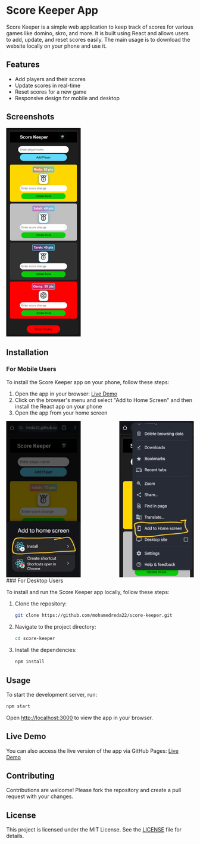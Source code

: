 # Score Keeper App

Score Keeper is a simple web application to keep track of scores for various games like domino, skro, and more. It is built using React and allows users to add, update, and reset scores easily. The main usage is to download the website locally on your phone and use it.

## Features

- Add players and their scores
- Update scores in real-time
- Reset scores for a new game
- Responsive design for mobile and desktop

## Screenshots
<div style="display: flex; justify-content: space-between;">
    <img src="public/localhost_3001_(Samsung Galaxy A51_71).png" alt="Main Content" width="200"/>
</div>

## Installation

### For Mobile Users

To install the Score Keeper app on your phone, follow these steps:

1. Open the app in your browser: [Live Demo](https://mohamedreda22.github.io/score-keeper/)
2. Click on the browser's menu and select "Add to Home Screen" and then install the React app on your phone
3. Open the app from your home screen

<div style="display: flex; justify-content: space-between;">
    <img src="public/install the react app.jpg" alt="Main Content" width="200"/>
    <img src="public/add to home screen.jpg" alt="Main Content" width="200"/>
</div>
### For Desktop Users

To install and run the Score Keeper app locally, follow these steps:

1. Clone the repository:
    ```sh
    git clone https://github.com/mohamedreda22/score-keeper.git
    ```
2. Navigate to the project directory:
    ```sh
    cd score-keeper
    ```
3. Install the dependencies:
    ```sh
    npm install
    ```

## Usage

To start the development server, run:
```sh
npm start
```
Open [http://localhost:3000](http://localhost:3000) to view the app in your browser.

## Live Demo

You can also access the live version of the app via GitHub Pages: [Live Demo](https://mohamedreda22.github.io/score-keeper/)

## Contributing

Contributions are welcome! Please fork the repository and create a pull request with your changes.

## License

This project is licensed under the MIT License. See the [LICENSE](LICENSE) file for details.

